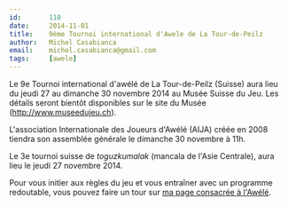 ```yaml
---
id:       110
date:     2014-11-01
title:    9ème Tournoi international d'Awele de La Tour-de-Peilz
author:   Michel Casabianca
email:    michel.casabianca@gmail.com
tags:     [awele]
---
```


Le 9e Tournoi international d'awélé de La Tour-de-Peilz (Suisse) aura lieu du jeudi 27 au dimanche 30 novembre 2014 au Musée Suisse du Jeu. Les détails seront bientôt disponibles sur le site du Musée (<http://www.museedujeu.ch>).

L'association Internationale des Joueurs d'Awélé (AIJA) créée en 2008 tiendra son assemblée générale le dimanche 30 novembre à 11h.

Le 3e tournoi suisse de *toguzkumalak* (mancala de l'Asie Centrale), aura lieu le jeudi 27 novembre 2014.

Pour vous initier aux règles du jeu et vous entraîner avec un programme redoutable, vous pouvez faire un tour sur [ma page consacrée à l'Awélé](/html/awele.html).
